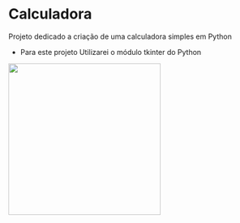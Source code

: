 # Calculadora
Projeto dedicado a criação de uma calculadora simples em Python
 - Para este projeto Utilizarei o módulo tkinter do Python


<div align="width">
<img src="https://user-images.githubusercontent.com/98792997/192116123-624fdf6e-352e-4ebb-bf1a-cd0b12ae2fbb.png" width="300px" />
</div>